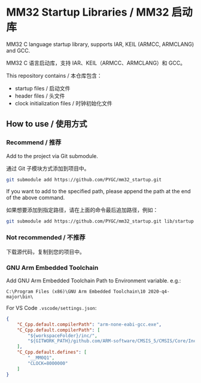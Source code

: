 # MM32 Startup Libraries / MM32 启动库

MM32 C language startup library, supports IAR, KEIL (ARMCC, ARMCLANG) and GCC.

MM32 C 语言启动库，支持 IAR、KEIL（ARMCC、ARMCLANG）和 GCC。

This repository contains / 本仓库包含：

- startup files / 启动文件
- header files / 头文件
- clock initialization files / 时钟初始化文件

## How to use / 使用方式

### Recommend / 推荐

Add to the project via Git submodule.

通过 Git 子模块方式添加到项目中。

```bash
git submodule add https://github.com/PYGC/mm32_startup.git
```

If you want to add to the specified path, please append the path at the end of the above command.

如果想要添加到指定路径，请在上面的命令最后追加路径，例如：

```bash
git submodule add https://github.com/PYGC/mm32_startup.git lib/startup
```

### Not recommended / 不推荐

下载源代码，复制到您的项目中。

### GNU Arm Embedded Toolchain

Add GNU Arm Embedded Toolchain Path to Environment variable. e.g.:

`C:\Program Files (x86)\GNU Arm Embedded Toolchain\10 2020-q4-major\bin\`

For VS Code `.vscode/settings.json`:

```json
{
    "C_Cpp.default.compilerPath": "arm-none-eabi-gcc.exe",
    "C_Cpp.default.compilerPath": [
        "${workspaceFolder}/inc/",
        "${GITWORK_PATH}/github.com/ARM-software/CMSIS_5/CMSIS/Core/Include/**"
    ],
    "C_Cpp.default.defines": [
        "__MM0Q1",
        "CLOCK=8000000"
    ]
}
```
